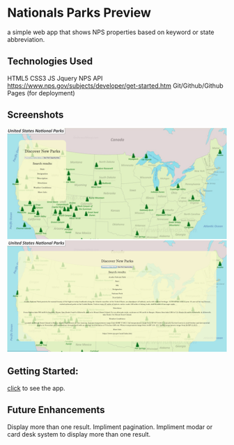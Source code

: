 # Nationals Parks Preview

a simple web app that shows NPS properties based on keyword or state abbreviation. 

## Technologies Used
HTML5
CSS3
JS
Jquery
NPS API https://www.nps.gov/subjects/developer/get-started.htm 
Git/Github/Github Pages (for deployment)

## Screenshots

![screenshot 1](./imgs/shot1.png)
![screenshot 2](./imgs/shot2.png)

## Getting Started:
[click](https://garrettruss.github.io/NPS-Project/) to see the app. 

## Future Enhancements
Display more than one result. 
Impliment pagination.
Impliment modar or card desk system to display more than one result. 